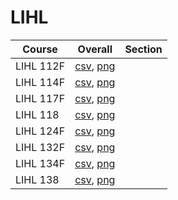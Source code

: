 # LIHL

| Course | Overall | Section |
| ------ | ------- | ------- |
| LIHL 112F | [csv](https://github.com/UCSD-Historical-Enrollment-Data/2023Fall/blob/main/overall/LIHL%20112F.csv), [png](https://raw.githubusercontent.com/UCSD-Historical-Enrollment-Data/2023Fall/main/plot_overall/LIHL%20112F.png) |  |
| LIHL 114F | [csv](https://github.com/UCSD-Historical-Enrollment-Data/2023Fall/blob/main/overall/LIHL%20114F.csv), [png](https://raw.githubusercontent.com/UCSD-Historical-Enrollment-Data/2023Fall/main/plot_overall/LIHL%20114F.png) |  |
| LIHL 117F | [csv](https://github.com/UCSD-Historical-Enrollment-Data/2023Fall/blob/main/overall/LIHL%20117F.csv), [png](https://raw.githubusercontent.com/UCSD-Historical-Enrollment-Data/2023Fall/main/plot_overall/LIHL%20117F.png) |  |
| LIHL 118 | [csv](https://github.com/UCSD-Historical-Enrollment-Data/2023Fall/blob/main/overall/LIHL%20118.csv), [png](https://raw.githubusercontent.com/UCSD-Historical-Enrollment-Data/2023Fall/main/plot_overall/LIHL%20118.png) |  |
| LIHL 124F | [csv](https://github.com/UCSD-Historical-Enrollment-Data/2023Fall/blob/main/overall/LIHL%20124F.csv), [png](https://raw.githubusercontent.com/UCSD-Historical-Enrollment-Data/2023Fall/main/plot_overall/LIHL%20124F.png) |  |
| LIHL 132F | [csv](https://github.com/UCSD-Historical-Enrollment-Data/2023Fall/blob/main/overall/LIHL%20132F.csv), [png](https://raw.githubusercontent.com/UCSD-Historical-Enrollment-Data/2023Fall/main/plot_overall/LIHL%20132F.png) |  |
| LIHL 134F | [csv](https://github.com/UCSD-Historical-Enrollment-Data/2023Fall/blob/main/overall/LIHL%20134F.csv), [png](https://raw.githubusercontent.com/UCSD-Historical-Enrollment-Data/2023Fall/main/plot_overall/LIHL%20134F.png) |  |
| LIHL 138 | [csv](https://github.com/UCSD-Historical-Enrollment-Data/2023Fall/blob/main/overall/LIHL%20138.csv), [png](https://raw.githubusercontent.com/UCSD-Historical-Enrollment-Data/2023Fall/main/plot_overall/LIHL%20138.png) |  |
